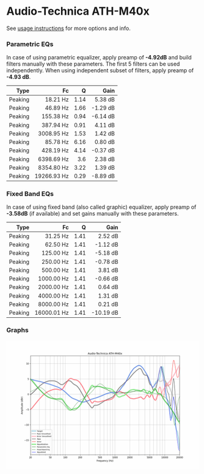 # Audio-Technica ATH-M40x
See [usage instructions](https://github.com/jaakkopasanen/AutoEq#usage) for more options and info.

### Parametric EQs
In case of using parametric equalizer, apply preamp of **-4.92dB** and build filters manually
with these parameters. The first 5 filters can be used independently.
When using independent subset of filters, apply preamp of **-4.93 dB**.

| Type    | Fc          |    Q | Gain     |
|--------:|------------:|-----:|---------:|
| Peaking | 18.21 Hz    | 1.14 | 5.38 dB  |
| Peaking | 46.89 Hz    | 1.66 | -1.29 dB |
| Peaking | 155.38 Hz   | 0.94 | -6.14 dB |
| Peaking | 387.94 Hz   | 0.91 | 4.11 dB  |
| Peaking | 3008.95 Hz  | 1.53 | 1.42 dB  |
| Peaking | 85.78 Hz    | 6.16 | 0.80 dB  |
| Peaking | 428.19 Hz   | 4.14 | -0.37 dB |
| Peaking | 6398.69 Hz  | 3.6  | 2.38 dB  |
| Peaking | 8354.80 Hz  | 3.22 | 1.39 dB  |
| Peaking | 19266.93 Hz | 0.29 | -8.89 dB |

### Fixed Band EQs
In case of using fixed band (also called graphic) equalizer, apply preamp of **-3.58dB**
(if available) and set gains manually with these parameters.

| Type    | Fc          |    Q | Gain      |
|--------:|------------:|-----:|----------:|
| Peaking | 31.25 Hz    | 1.41 | 2.52 dB   |
| Peaking | 62.50 Hz    | 1.41 | -1.12 dB  |
| Peaking | 125.00 Hz   | 1.41 | -5.18 dB  |
| Peaking | 250.00 Hz   | 1.41 | -0.78 dB  |
| Peaking | 500.00 Hz   | 1.41 | 3.81 dB   |
| Peaking | 1000.00 Hz  | 1.41 | -0.66 dB  |
| Peaking | 2000.00 Hz  | 1.41 | 0.64 dB   |
| Peaking | 4000.00 Hz  | 1.41 | 1.31 dB   |
| Peaking | 8000.00 Hz  | 1.41 | 0.21 dB   |
| Peaking | 16000.01 Hz | 1.41 | -10.19 dB |

### Graphs
![](./Audio-Technica%20ATH-M40x.png)